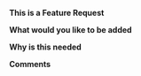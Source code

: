 **This is a Feature Request**

**What would you like to be added**
<!-- Describe the feature/enhancement you want -->

**Why is this needed**
<!-- Explain the motivation or problem this solves -->

**Comments**
<!-- Any additional context, mockups, or related information -->